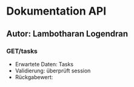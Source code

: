 # Dokumentation API

## Autor: Lambotharan Logendran

### GET/tasks

- Erwartete Daten: Tasks
- Validierung: überprüft session
- Rückgabewert: 